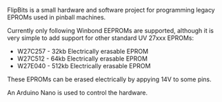 FlipBits is a small hardware and software project for programming legacy EPROMs used in pinball machines.

Currently only following Winbond EEPROMs are supported, although it is very simple to add support for other standard UV 27xxx EPROMs:
* W27C257 - 32kb Electrically erasable EPROM
* W27C512 - 64kb Electrically erasable EPROM
* W27E040 - 512kb Electrically erasable EPROM

These EPROMs can be erased electrically by appying 14V to some pins.

An Arduino Nano is used to control the hardware.
